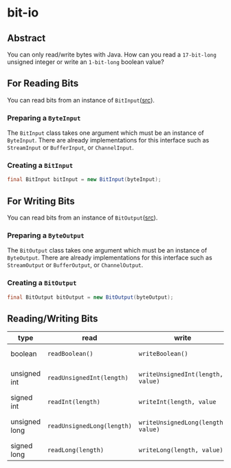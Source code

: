 bit-io
======

## Abstract
You can only read/write bytes with Java.
How can you read a `17-bit-long` unsigned integer or write an `1-bit-long` boolean value?

## For Reading Bits
You can read bits from an instance of `BitInput`([src](src/main/java/com/github/jinahya/io/BitInput.java)).

### Preparing a `ByteInput`
The `BitInput` class takes one argument which must be an instance of `ByteInput`.
There are already implementations for this interface such as `StreamInput` or `BufferInput`, or `ChannelInput`.

### Creating a `BitInput`
```java
final BitInput bitInput = new BitInput(byteInput);
```

## For Writing Bits
You can read bits from an instance of `BitOutput`([src](src/main/java/com/github/jinahya/io/BitOutput.java)).

### Preparing a `ByteOutput`
The `BitOutput` class takes one argument which must be an instance of `ByteOutput`.
There are already implementations for this interface such as `StreamOutput` or `BufferOutput`, or `ChannelOutput`.

### Creating a `BitOutput`
```java
final BitOutput bitOutput = new BitOutput(byteOutput);
```

## Reading/Writing Bits

| type          | read                       | write                              | notes               |
| ------------- | -------------------------- | ---------------------------------- | ------------------- |
| boolean       | `readBoolean()`            | `writeBoolean()`                   | consumes only 1 bit |
| unsigned int  | `readUnsignedInt(length)`  | `writeUnsignedInt(length, value)`  | 1 <= length < 32    |
| signed int    | `readInt(length)`          | `writeInt(length, value`           | 1 < length <= 32    |
| unsigned long | `readUnsignedLong(length)` | `writeUnsignedLong(length, value)` | 1 <= length < 64    |
| signed long   | `readLong(length)`         | `writeLong(length, value)`         | 1 < length <= 64    |

